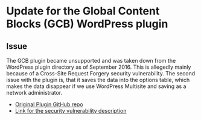 # Update for the Global Content Blocks (GCB) WordPress plugin

## Issue

The GCB plugin became unsupported and was taken down from the WordPress plugin directory as of September 2016. 
This is allegedly mainly because of a Cross-Site Request Forgery security vulnerability. 
The second issue with the plugin is, that it saves the data into the options table, which makes the data disappear if we use WordPress Multisite and saving as a network administrator.

* [Original Plugin GitHub repo](https://github.com/qriouslad/global-content-blocks)
* [Link for the security vulnerability description](https://wpvulndb.com/vulnerabilities/8757)



